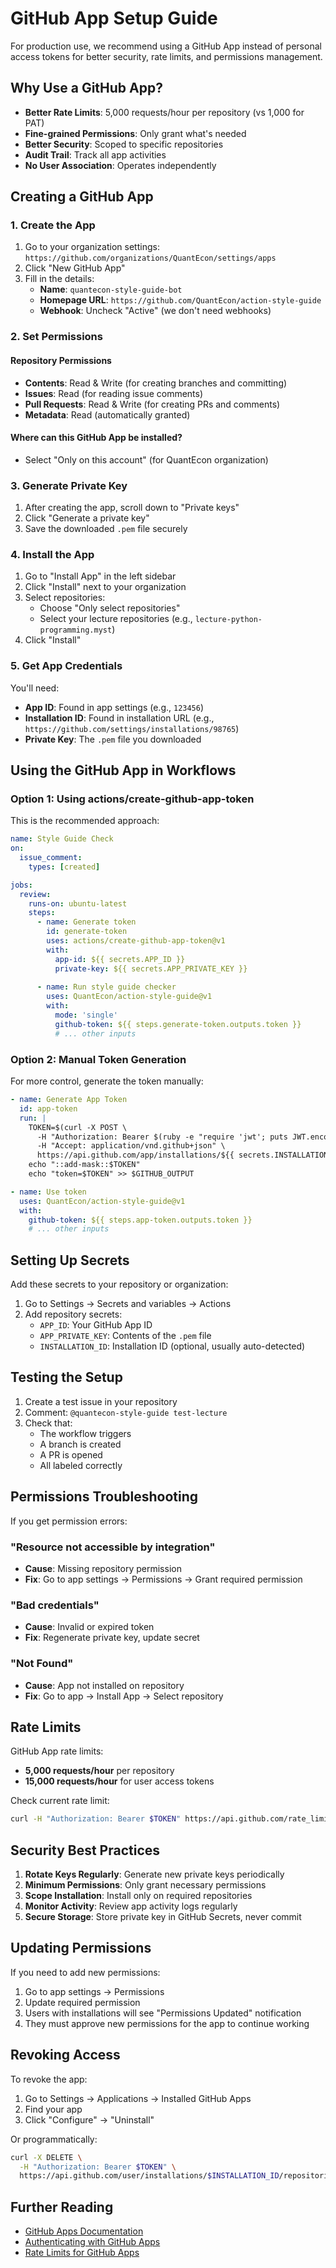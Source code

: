 # GitHub App Setup Guide

For production use, we recommend using a GitHub App instead of personal access tokens for better security, rate limits, and permissions management.

## Why Use a GitHub App?

- **Better Rate Limits**: 5,000 requests/hour per repository (vs 1,000 for PAT)
- **Fine-grained Permissions**: Only grant what's needed
- **Better Security**: Scoped to specific repositories
- **Audit Trail**: Track all app activities
- **No User Association**: Operates independently

## Creating a GitHub App

### 1. Create the App

1. Go to your organization settings: `https://github.com/organizations/QuantEcon/settings/apps`
2. Click "New GitHub App"
3. Fill in the details:
   - **Name**: `quantecon-style-guide-bot`
   - **Homepage URL**: `https://github.com/QuantEcon/action-style-guide`
   - **Webhook**: Uncheck "Active" (we don't need webhooks)

### 2. Set Permissions

#### Repository Permissions
- **Contents**: Read & Write (for creating branches and committing)
- **Issues**: Read (for reading issue comments)
- **Pull Requests**: Read & Write (for creating PRs and comments)
- **Metadata**: Read (automatically granted)

#### Where can this GitHub App be installed?
- Select "Only on this account" (for QuantEcon organization)

### 3. Generate Private Key

1. After creating the app, scroll down to "Private keys"
2. Click "Generate a private key"
3. Save the downloaded `.pem` file securely

### 4. Install the App

1. Go to "Install App" in the left sidebar
2. Click "Install" next to your organization
3. Select repositories:
   - Choose "Only select repositories"
   - Select your lecture repositories (e.g., `lecture-python-programming.myst`)
4. Click "Install"

### 5. Get App Credentials

You'll need:
- **App ID**: Found in app settings (e.g., `123456`)
- **Installation ID**: Found in installation URL (e.g., `https://github.com/settings/installations/98765`)
- **Private Key**: The `.pem` file you downloaded

## Using the GitHub App in Workflows

### Option 1: Using actions/create-github-app-token

This is the recommended approach:

```yaml
name: Style Guide Check
on:
  issue_comment:
    types: [created]

jobs:
  review:
    runs-on: ubuntu-latest
    steps:
      - name: Generate token
        id: generate-token
        uses: actions/create-github-app-token@v1
        with:
          app-id: ${{ secrets.APP_ID }}
          private-key: ${{ secrets.APP_PRIVATE_KEY }}
      
      - name: Run style guide checker
        uses: QuantEcon/action-style-guide@v1
        with:
          mode: 'single'
          github-token: ${{ steps.generate-token.outputs.token }}
          # ... other inputs
```

### Option 2: Manual Token Generation

For more control, generate the token manually:

```yaml
- name: Generate App Token
  id: app-token
  run: |
    TOKEN=$(curl -X POST \
      -H "Authorization: Bearer $(ruby -e "require 'jwt'; puts JWT.encode({iat: Time.now.to_i, exp: Time.now.to_i + 60, iss: '${{ secrets.APP_ID }}'}, OpenSSL::PKey::RSA.new('${{ secrets.APP_PRIVATE_KEY }}'), 'RS256')")" \
      -H "Accept: application/vnd.github+json" \
      https://api.github.com/app/installations/${{ secrets.INSTALLATION_ID }}/access_tokens | jq -r .token)
    echo "::add-mask::$TOKEN"
    echo "token=$TOKEN" >> $GITHUB_OUTPUT

- name: Use token
  uses: QuantEcon/action-style-guide@v1
  with:
    github-token: ${{ steps.app-token.outputs.token }}
    # ... other inputs
```

## Setting Up Secrets

Add these secrets to your repository or organization:

1. Go to Settings → Secrets and variables → Actions
2. Add repository secrets:
   - `APP_ID`: Your GitHub App ID
   - `APP_PRIVATE_KEY`: Contents of the `.pem` file
   - `INSTALLATION_ID`: Installation ID (optional, usually auto-detected)

## Testing the Setup

1. Create a test issue in your repository
2. Comment: `@quantecon-style-guide test-lecture`
3. Check that:
   - The workflow triggers
   - A branch is created
   - A PR is opened
   - All labeled correctly

## Permissions Troubleshooting

If you get permission errors:

### "Resource not accessible by integration"
- **Cause**: Missing repository permission
- **Fix**: Go to app settings → Permissions → Grant required permission

### "Bad credentials"
- **Cause**: Invalid or expired token
- **Fix**: Regenerate private key, update secret

### "Not Found"
- **Cause**: App not installed on repository
- **Fix**: Go to app → Install App → Select repository

## Rate Limits

GitHub App rate limits:
- **5,000 requests/hour** per repository
- **15,000 requests/hour** for user access tokens

Check current rate limit:
```bash
curl -H "Authorization: Bearer $TOKEN" https://api.github.com/rate_limit
```

## Security Best Practices

1. **Rotate Keys Regularly**: Generate new private keys periodically
2. **Minimum Permissions**: Only grant necessary permissions
3. **Scope Installation**: Install only on required repositories
4. **Monitor Activity**: Review app activity logs regularly
5. **Secure Storage**: Store private key in GitHub Secrets, never commit

## Updating Permissions

If you need to add new permissions:

1. Go to app settings → Permissions
2. Update required permission
3. Users with installations will see "Permissions Updated" notification
4. They must approve new permissions for the app to continue working

## Revoking Access

To revoke the app:

1. Go to Settings → Applications → Installed GitHub Apps
2. Find your app
3. Click "Configure" → "Uninstall"

Or programmatically:
```bash
curl -X DELETE \
  -H "Authorization: Bearer $TOKEN" \
  https://api.github.com/user/installations/$INSTALLATION_ID/repositories/$REPO_ID
```

## Further Reading

- [GitHub Apps Documentation](https://docs.github.com/en/apps)
- [Authenticating with GitHub Apps](https://docs.github.com/en/apps/creating-github-apps/authenticating-with-a-github-app)
- [Rate Limits for GitHub Apps](https://docs.github.com/en/rest/rate-limit)
